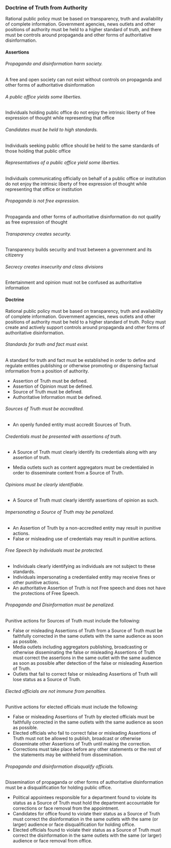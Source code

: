 ### Doctrine of Truth from Authority

Rational public policy must be based on transparency, truth and availability of complete information. Government agencies, news outlets and other positions of authority must be held to a higher standard of truth, and there must be controls around propaganda and other forms of authoritative disinformation.

#### Assertions
###### Propaganda and disinformation harm society.

A free and open society can not exist without controls on propaganda and other forms of authoritative disinformation

###### A public office yields some liberties.

Individuals holding public office do not enjoy the intrinsic liberty of free expression of thought while representing that office

###### Candidates must be held to high standards.

Individuals seeking public office should be held to the same standards of those holding that public office

###### Representatives of a public office yield some liberties.

Individuals communicating officially on behalf of a public office or institution do not enjoy the intrinsic liberty of free expression of thought while representing that office or institution

###### Propaganda is not free expression.

Propaganda and other forms of authoritative disinformation do not qualify as free expression of thought

###### Transparency creates security.

Transparency builds security and trust between a government and its citizenry

###### Secrecy creates insecurity and class divisions
Entertainment and opinion must not be confused as authoritative information

#### Doctrine
Rational public policy must be based on transparency, truth and availability of complete information. Government agencies, news outlets and other positions of authority must be held to a higher standard of truth.  Policy must create and actively support controls around propaganda and other forms of authoritative disinformation.

###### Standards for truth and fact must exist.

A standard for truth and fact must be established in order to define and regulate entities publishing or otherwise promoting or dispensing factual information from a position of authority.

-  Assertion of Truth must be defined.
-  Assertion of Opinion must be defined.
-  Source of Truth must be defined.
-  Authoritative Information must be defined.

###### Sources of Truth must be accredited.

- An openly funded entity must accredit Sources of Truth.

###### Credentials must be presented with assertions of truth.

- A Source of Truth must clearly identify its credentials along with any assertion of truth.

-  Media outlets such as content aggregators must be credentialed in order to disseminate content from a Source of Truth.

###### Opinions must be clearly identifiable.

- A Source of Truth must clearly identify assertions of opinion as such.

###### Impersonating a Source of Truth may be penalized.

- An Assertion of Truth by a non-accredited entity may result in punitive actions.
- False or misleading use of credentials may result in punitive actions.

###### Free Speech by individuals must be protected.
-  Individuals clearly identifying as individuals are not subject to these standards.
-  Individuals impersonating a credentialed entity may receive fines or other punitive actions.
-  An authoritative Assertion of Truth is not Free speech and does not have the protections of Free Speech.

###### Propaganda and Disinformation must be penalized. 

Punitive actions for Sources of Truth must include the following:

-  False or misleading Assertions of Truth from a Source of Truth must be faithfully corrected in the same outlets with the same audience as soon as possible.
-  Media outlets including aggregators publishing, broadcasting or otherwise disseminating the false or misleading Assertions of Truth must correct the assertions in the same outlet with the same audience as soon as possible after detection of the false or misleading Assertion of Truth.
-  Outlets that fail to correct false or misleading Assertions of Truth will lose status as a Source of Truth.

###### Elected officials are not immune from penalties.

Punitive actions for elected officials must include the following:

-  False or misleading Assertions of Truth by elected officials must be faithfully corrected in the same outlets with the same audience as soon as possible.
-  Elected officials who fail to correct false or misleading Assertions of Truth must not be allowed to publish, broadcast or otherwise disseminate other Assertions of Truth until making the correction.
-  Corrections must take place before any other statements or the rest of the statements may be withheld from dissemination.

###### Propaganda and disinformation disqualify officials.

Dissemination of propaganda or other forms of authoritative disinformation must be a disqualification for holding public office.

-  Political appointees responsible for a department found to violate its status as a Source of Truth must hold the department accountable for corrections or face removal from the appointment.
-  Candidates for office found to violate their status as a Source of Truth must correct the disinformation in the same outlets with the same (or larger) audience or face disqualification for holding office.
-  Elected officials found to violate their status as a Source of Truth must correct the disinformation in the same outlets with the same (or larger) audience or face removal from office.

